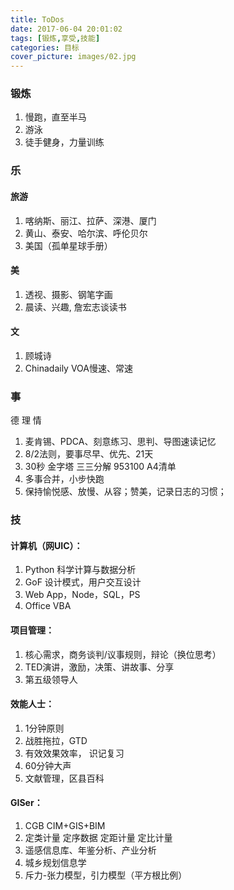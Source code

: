 ```yaml
---
title: ToDos
date: 2017-06-04 20:01:02
tags: [锻炼,享受,技能]
categories: 目标
cover_picture: images/02.jpg
---
```



### 锻炼

1. 慢跑，直至半马
1. 游泳
1. 徒手健身，力量训练

### 乐
#### 旅游
1. 喀纳斯、丽江、拉萨、深港、厦门
1. 黄山、泰安、哈尔滨、呼伦贝尔
1. 美国（孤单星球手册）
<!--more-->

#### 美
1. 透视、摄影、钢笔字画
1. 晨读、兴趣, 詹宏志谈读书

#### 文
1. 顾城诗
1. Chinadaily VOA慢速、常速

### 事
德 理 情
1. 麦肯锡、PDCA、刻意练习、思判、导图速读记忆
1. 8/2法则，要事尽早、优先、21天
1. 30秒 金字塔 三三分解 953100 A4清单
1. 多事合并，小步快跑
1. 保持愉悦感、放慢、从容；赞美，记录日志的习惯；


### 技

#### 计算机（网UIC）：

1. Python 科学计算与数据分析
1. GoF 设计模式，用户交互设计
1. Web App，Node，SQL，PS
1. Office VBA

#### 项目管理：

1. 核心需求，商务谈判/议事规则，辩论（换位思考）
1. TED演讲，激励，决策、讲故事、分享
1. 第五级领导人

#### 效能人士：
1. 1分钟原则
1. 战胜拖拉，GTD
1. 有效效果效率， 识记复习
1. 60分钟大声
1. 文献管理，区县百科

#### GISer：

1. CGB CIM+GIS+BIM
1. 定类计量 定序数据 定距计量 定比计量
1. 遥感信息库、年鉴分析、产业分析
1. 城乡规划信息学
1. 斥力-张力模型，引力模型（平方根比例）